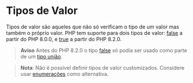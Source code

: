 # Tipos de Valor

Tipos de valor são aqueles que não só verificam o tipo de um valor mas também o próprio valor. PHP tem suporte para dois tipos de valor: [false](https://www.php.net/manual/pt_BR/language.types.value.php) a partir do PHP 8.0.0, e [true](https://www.php.net/manual/pt_BR/language.types.value.php) a partir do PHP 8.2.0.

> **Aviso** Antes do PHP 8.2.0 o tipo [false](https://www.php.net/manual/pt_BR/language.types.value.php) só podia ser usado como parte de um [tipo união](https://www.php.net/manual/pt_BR/language.types.type-system.php#language.types.type-system.composite.union).

> **Nota**: Não é possível definir tipos de valor customizados. Considere usar [enumerações](https://www.php.net/manual/pt_BR/language.types.enumerations.php) como alternativa.